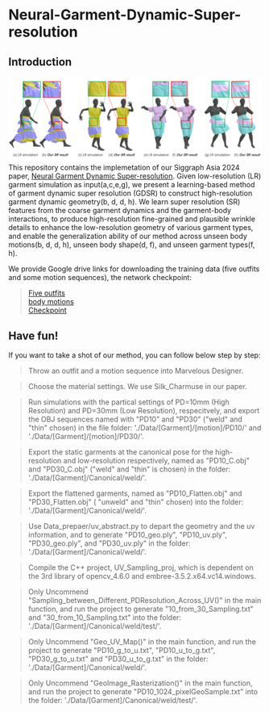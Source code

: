 # Neural-Garment-Dynamic-Super-resolution

## Introduction
![](teaser.png) <br />
This repository contains the implemetation of our Siggraph Asia 2024 paper, [Neural Garment Dynamic Super-resolution](https://github.com/MengZephyr/Neural-Garment-Dynamic-Super-resolution/blob/main/papers/GDSR_SIGA_2024.pdf). Given low-resolution (LR) garment simulation as input(a,c,e,g), we present a learning-based method of garment dynamic super resolution (GDSR) to construct high-resolution garment dynamic geometry(b, d, d, h). We learn super resolution (SR) features from the coarse garment dynamics and the garment-body interactions, to produce high-resolution fine-grained and plausible wrinkle details to enhance the low-resolution geometry of various garment types, and enable the generalization ability of our method across unseen body motions(b, d, d, h), unseen body shape(d, f), and unseen garment types(f, h).

We provide Google drive links for downloading the training data (five outfits and some motion sequences), the network checkpoint:
>[Five outfits](https://drive.google.com/drive/folders/1vNkcLLMDHyUzN40RE6x8LbNXIjQ3LspF?usp=sharing) <br />
>[body motions](https://drive.google.com/drive/folders/1tXZCJiVOuLLa2fuOlwrCKhA5_v3vY0eP?usp=sharing) <br />
>[Checkpoint](https://drive.google.com/file/d/1lrYa4SK0uH1IdjrvzjBHyD-a-tc60BCe/view?usp=sharing) <br />

## Have fun!
If you want to take a shot of our method, you can follow below step by step:

> Throw an outfit and a motion sequence into Marvelous Designer.
 
> Choose the material settings. We use Silk_Charmuse in our paper.

> Run simulations with the partical settings of PD=10mm (High Resolution) and PD=30mm (Low Resolution), respecitvely, and export the OBJ sequences named with "PD10" and "PD30" ("weld" and "thin" chosen) in the file folder: './Data/[Garment]/[motion]/PD10/' and './Data/[Garment]/[motion]/PD30/'.

> Export the static garments at the canonical pose for the high-resolution and low-resolution respectively, named as "PD10_C.obj" and "PD30_C.obj" ("weld" and "thin" is chosen) in the folder: './Data/[Garment]/Canonical/weld/'.

> Export the flattened garments, named as "PD10_Flatten.obj" and "PD30_Flatten.obj" ( "unweld" and "thin" chosen) into the folder: './Data/[Garment]/Canonical/weld/'.

> Use Data_prepaer/uv_abstract.py to depart the geometry and the uv information, and to generate "PD10_geo.ply", "PD10_uv.ply", "PD30_geo.ply", and "PD30_uv.ply" in the folder: './Data/[Garment]/Canonical/weld/'.
 
> Compile the C++ project, UV_Sampling_proj, which is dependent on the 3rd library of opencv_4.6.0 and embree-3.5.2.x64.vc14.windows.

> Only Uncommend "Sampling_between_Different_PDResolution_Across_UV()" in the main function, and run the project to generate "10_from_30_Sampling.txt" and "30_from_10_Sampling.txt" into the folder: './Data/[Garment]/Canonical/weld/test/'.

> Only Uncommend "Geo_UV_Map()" in the main function, and run the project to generate "PD10_g_to_u.txt", "PD10_u_to_g.txt", "PD30_g_to_u.txt" and "PD30_u_to_g.txt" in the folder: './Data/[Garment]/Canonical/weld/'.

> Only Uncommend "GeoImage_Rasterization()" in the main function, and run the project to generate "PD10_1024_pixelGeoSample.txt" into the folder: './Data/[Garment]/Canonical/weld/test/'.

 
 
